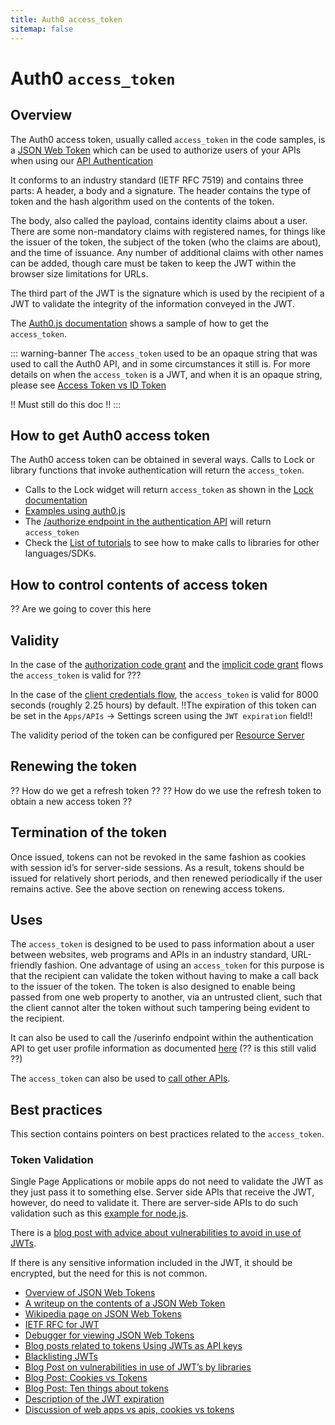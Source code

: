 ```yaml
---
title: Auth0 access_token
sitemap: false
---
```


# Auth0 `access_token`

## Overview

The Auth0 access token, usually called `access_token` in the code samples, is a [JSON Web Token](/jwt) which can be used to authorize users of your APIs when using our [API Authentication](/api-auth)

It conforms to an industry standard (IETF RFC 7519) and contains three parts: A header, a body and a signature. The header contains the type of token and the hash algorithm used on the contents of the token.  

The body, also called the payload, contains identity claims about a user.  There are some non-mandatory claims with registered names, for things like the issuer of the token, the subject of the token (who the claims are about), and the time of issuance.  Any number of additional claims with other names can be added, though care must be taken to keep the JWT within the browser size limitations for URLs.  

The third part of the JWT is the signature which is used by the recipient of a JWT to validate the integrity of the information conveyed in the JWT.

The [Auth0.js documentation](/libraries/auth0js) shows a sample of how to get the `access_token`.

::: warning-banner
The `access_token` used to be an opaque string that was used to call the Auth0 API, and in some circumstances it still is. For more details on when the `access_token` is a JWT, and when it is an opaque string, please see [Access Token vs ID Token]()

!! Must still do this doc !!
:::


## How to get Auth0 access token

The Auth0 access token can be obtained in several ways.
Calls to Lock or library functions that invoke authentication will return the `access_token`.

* Calls to the Lock widget will return `access_token` as shown in the [Lock documentation](/libraries/lock)
* [Examples using auth0.js](https://github.com/auth0/auth0.js)
* The [/authorize endpoint in the authentication API](/auth-api) will return `access_token`
* Check the [List of tutorials](/tutorials) to see how to make calls to libraries for other languages/SDKs.

## How to control contents of access token

?? Are we going to cover this here

## Validity

In the case of the [authorization code grant](/api-auth/grant/authorization-code) and the [implicit code grant](/api-auth/grant/implicit) flows the `access_token` is valid for ???

In the case of the [client credentials flow](/api-auth/grant/client-credentials), the `access_token` is valid for 8000 seconds (roughly 2.25 hours) by default.  !!The expiration of this token can be set in the `Apps/APIs` -> Settings screen using the `JWT expiration` field!!

The validity period of the token can be configured per [Resource Server](??)

## Renewing the token

?? How do we get a refresh token ??
?? How do we use the refresh token to obtain a new access token ??

## Termination of the token

Once issued, tokens can not be revoked in the same fashion as cookies with session id’s for server-side sessions.  As a result, tokens should be issued for relatively short periods, and then renewed periodically if the user remains active.  See the above section on renewing access tokens.

## Uses

The `access_token` is designed to be used to pass information about a user between websites,  web programs and APIs in an industry standard, URL-friendly fashion.  One advantage of using an `access_token` for this purpose is that the recipient can validate the token without having to make a call back to the issuer of the token.  The token is also designed to enable being passed from one web property to another, via an untrusted client, such that the client cannot alter the token without such tampering being evident to the recipient.

It can also be used to call the /userinfo endpoint within the authentication API to get user profile information as documented [here](/auth-api#user-profile) (?? is this still valid ??)

The `access_token` can also be used to [call other APIs](/api-auth).


## Best practices

This section contains pointers on best practices related to the `access_token`.

### Token Validation

Single Page Applications or mobile apps do not need to validate the JWT as they just pass it to something else.  Server side APIs that receive the JWT, however, do need to validate  it. There are server-side APIs to do such validation such as this [example for node.js](https://github.com/auth0/node-jsonwebtoken).

There is a [blog post with advice about vulnerabilities to avoid in use of JWTs](https://auth0.com/blog/2015/03/31/critical-vulnerabilities-in-json-web-token-libraries/).

If there is any sensitive information included in the JWT, it should be encrypted, but the need for this is not common.

* [Overview of JSON Web Tokens](/jwt)
* [A writeup on the contents of a JSON Web Token](https://scotch.io/tutorials/the-anatomy-of-a-json-web-token)
* [Wikipedia page on JSON Web Tokens](https://en.wikipedia.org/wiki/JSON_Web_Token)
* [IETF RFC for JWT](https://tools.ietf.org/html/rfc7519)
* [Debugger for viewing JSON Web Tokens](http://jwt.io/)
* [Blog posts related to tokens Using JWTs as API keys](https://auth0.com/blog/2014/12/02/using-json-web-tokens-as-api-keys/)
* [Blacklisting JWTs](https://auth0.com/blog/2015/03/10/blacklist-json-web-token-api-keys/)
* [Blog Post on vulnerabilities in use of JWT’s by libraries](https://auth0.com/blog/2015/03/31/critical-vulnerabilities-in-json-web-token-libraries/)
* [Blog Post: Cookies vs Tokens](https://auth0.com/blog/2014/01/07/angularjs-authentication-with-cookies-vs-token/)
* [Blog Post: Ten things about tokens](https://auth0.com/blog/2014/01/27/ten-things-you-should-know-about-tokens-and-cookies/)
* [Description of the JWT expiration](/applications)
* [Discussion of web apps vs apis, cookies vs tokens](/apps-apis)

